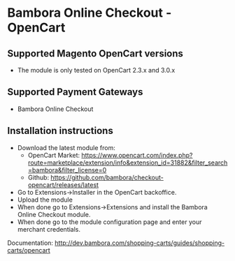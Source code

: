 # Bambora Online Checkout - OpenCart

## Supported Magento OpenCart versions
 * The module is only tested on OpenCart 2.3.x and 3.0.x

## Supported Payment Gateways
 * Bambora Online Checkout

## Installation instructions
 * Download the latest module from:
   * OpenCart Market: https://www.opencart.com/index.php?route=marketplace/extension/info&extension_id=31882&filter_search=bambora&filter_license=0
   * Github: https://github.com/bambora/checkout-opencart/releases/latest 
 * Go to Extensions->Installer in the OpenCart backoffice.
 * Upload the module
 * When done go to Extensions->Extensions and install the Bambora Online Checkout module.
 * When done go to the module configuration page and enter your merchant credentials.
 

Documentation: http://dev.bambora.com/shopping-carts/guides/shopping-carts/opencart

